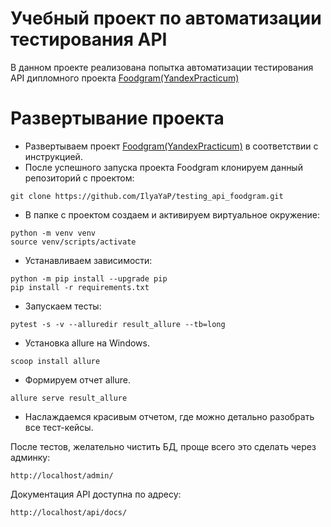 # Учебный проект по автоматизации тестирования API 
В данном проекте реализована попытка автоматизации тестирования API дипломного проекта [Foodgram(YandexPracticum)](https://github.com/IlyaYaP/foodgram-project-react)
# Развертывание проекта
- Развертываем проект [Foodgram(YandexPracticum)](https://github.com/IlyaYaP/foodgram-project-react) в соответствии с инструкцией.
- После успешного запуска проекта Foodgram клонируем данный репозиторий с проектом:
```
git clone https://github.com/IlyaYaP/testing_api_foodgram.git
```
- В папке с проектом создаем и активируем виртуальное окружение:
```
python -m venv venv
source venv/scripts/activate
```

- Устанавливаем зависимости:
```
python -m pip install --upgrade pip
pip install -r requirements.txt
```
- Запускаем тесты:
```
pytest -s -v --alluredir result_allure --tb=long
```

- Установка allure на Windows.
```
scoop install allure 
```

- Формируем отчет allure.
```
allure serve result_allure
```
- Наслаждаемся красивым отчетом, где можно детально разобрать все тест-кейсы.

После тестов, желательно чистить БД, проще всего это сделать через админку:
```
http://localhost/admin/
```

Документация API доступна по адресу:
```
http://localhost/api/docs/
```